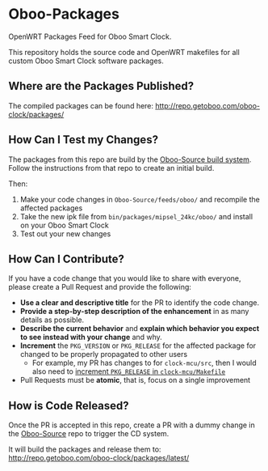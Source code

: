 # Oboo-Packages
OpenWRT Packages Feed for Oboo Smart Clock.

This repository holds the source code and OpenWRT makefiles for all custom Oboo Smart Clock software packages.

## Where are the Packages Published?

The compiled packages can be found here: http://repo.getoboo.com/oboo-clock/packages/

## How Can I Test my Changes?

The packages from this repo are build by the [Oboo-Source build system](https://github.com/ObooSmartClock/Oboo-Source). Follow the instructions from that repo to create an initial build.

Then:

1. Make your code changes in `Oboo-Source/feeds/oboo/` and recompile the affected packages
2. Take the new ipk file from `bin/packages/mipsel_24kc/oboo/` and install on your Oboo Smart Clock
3. Test out your new changes

## How Can I Contribute?

If you have a code change that you would like to share with everyone, please create a Pull Request and provide the following:

* **Use a clear and descriptive title** for the PR to identify the code change.
* **Provide a step-by-step description of the enhancement** in as many details as possible.
* **Describe the current behavior** and **explain which behavior you expect to see instead with your change** and why.
* **Increment** the `PKG_VERSION` or `PKG_RELEASE` for the affected package for changed to be properly propagated to other users
  * For example, my PR has changes to for `clock-mcu/src`, then I would also need to [increment `PKG_RELEASE` in `clock-mcu/Makefile`](https://github.com/ObooSmartClock/Oboo-Packages/blob/master/clock-mcu/Makefile#L11)
* Pull Requests must be **atomic**, that is, focus on a single improvement

## How is Code Released?

Once the PR is accepted in this repo, create a PR with a dummy change in the [Oboo-Source](https://github.com/ObooSmartClock/Oboo-Source) repo to trigger the CD system. 

It will build the packages and release them to: http://repo.getoboo.com/oboo-clock/packages/latest/
